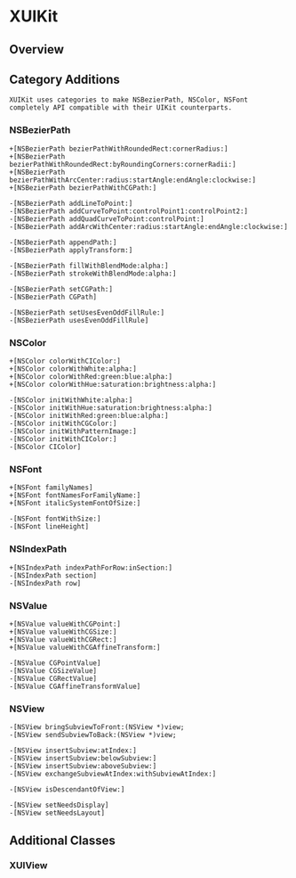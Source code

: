 # XUIKit

## Overview

## Category Additions

    XUIKit uses categories to make NSBezierPath, NSColor, NSFont completely API compatible with their UIKit counterparts.

### NSBezierPath

    +[NSBezierPath bezierPathWithRoundedRect:cornerRadius:]
    +[NSBezierPath bezierPathWithRoundedRect:byRoundingCorners:cornerRadii:]
    +[NSBezierPath bezierPathWithArcCenter:radius:startAngle:endAngle:clockwise:]
    +[NSBezierPath bezierPathWithCGPath:]

    -[NSBezierPath addLineToPoint:]
    -[NSBezierPath addCurveToPoint:controlPoint1:controlPoint2:]
    -[NSBezierPath addQuadCurveToPoint:controlPoint:]
    -[NSBezierPath addArcWithCenter:radius:startAngle:endAngle:clockwise:]

    -[NSBezierPath appendPath:]
    -[NSBezierPath applyTransform:]

    -[NSBezierPath fillWithBlendMode:alpha:]
    -[NSBezierPath strokeWithBlendMode:alpha:]

    -[NSBezierPath setCGPath:]
    -[NSBezierPath CGPath]

    -[NSBezierPath setUsesEvenOddFillRule:]
    -[NSBezierPath usesEvenOddFillRule]

### NSColor

    +[NSColor colorWithCIColor:]
    +[NSColor colorWithWhite:alpha:]
    +[NSColor colorWithRed:green:blue:alpha:]
    +[NSColor colorWithHue:saturation:brightness:alpha:]

    -[NSColor initWithWhite:alpha:]
    -[NSColor initWithHue:saturation:brightness:alpha:]
    -[NSColor initWithRed:green:blue:alpha:]
    -[NSColor initWithCGColor:]
    -[NSColor initWithPatternImage:]
    -[NSColor initWithCIColor:]
    -[NSColor CIColor]
  
### NSFont

    +[NSFont familyNames]
    +[NSFont fontNamesForFamilyName:]
    +[NSFont italicSystemFontOfSize:]
    
    -[NSFont fontWithSize:]
    -[NSFont lineHeight]
    
### NSIndexPath

    +[NSIndexPath indexPathForRow:inSection:]
    -[NSIndexPath section]
    -[NSIndexPath row]

### NSValue

    +[NSValue valueWithCGPoint:]
    +[NSValue valueWithCGSize:]
    +[NSValue valueWithCGRect:]
    +[NSValue valueWithCGAffineTransform:]
    
    -[NSValue CGPointValue]
    -[NSValue CGSizeValue]
    -[NSValue CGRectValue]
    -[NSValue CGAffineTransformValue]


### NSView

    -[NSView bringSubviewToFront:(NSView *)view;
    -[NSView sendSubviewToBack:(NSView *)view;

    -[NSView insertSubview:atIndex:]
    -[NSView insertSubview:belowSubview:]
    -[NSView insertSubview:aboveSubview:]
    -[NSView exchangeSubviewAtIndex:withSubviewAtIndex:]
  
    -[NSView isDescendantOfView:]
  
    -[NSView setNeedsDisplay]
    -[NSView setNeedsLayout]
    

## Additional Classes

### XUIView

